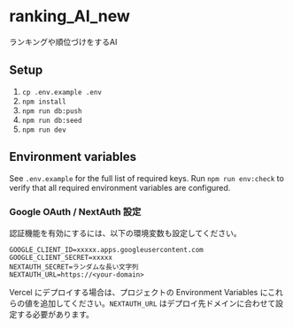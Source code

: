# ranking_AI_new
ランキングや順位づけをするAI

## Setup

1. `cp .env.example .env`
2. `npm install`
3. `npm run db:push`
4. `npm run db:seed`
5. `npm run dev`

## Environment variables

See `.env.example` for the full list of required keys. Run `npm run env:check` to verify that all required environment variables are configured.

### Google OAuth / NextAuth 設定

認証機能を有効にするには、以下の環境変数も設定してください。

```
GOOGLE_CLIENT_ID=xxxxx.apps.googleusercontent.com
GOOGLE_CLIENT_SECRET=xxxxx
NEXTAUTH_SECRET=ランダムな長い文字列
NEXTAUTH_URL=https://<your-domain>
```

Vercel にデプロイする場合は、プロジェクトの Environment Variables にこれらの値を追加してください。`NEXTAUTH_URL` はデプロイ先ドメインに合わせて設定する必要があります。
